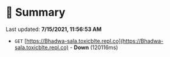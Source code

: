 # 📖 Summary
Last updated: **7/15/2021, 11:56:53 AM**

- `GET` [https://Bhadwa-sala.toxicblte.repl.co](https://Bhadwa-sala.toxicblte.repl.co) - **Down** (120116ms)
